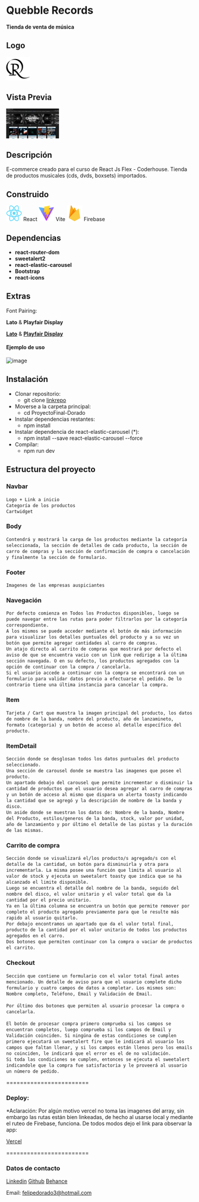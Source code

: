 # Quebble Records

**Tienda de venta de música**


## Logo

![image](./src/assets/quibblerecords-negro.svg)


## Vista Previa
[![Quebble-Records (Ecommerce - Coder REACTJS)](./src/assets/thumb.png)](https://vimeo.com/904311769?share=copy)


## Descripción
E-commerce creado para el curso de React Js Flex - Coderhouse.
Tienda de productos musicales (cds, dvds, boxsets) importados.

## Construido
<img src="./src/assets/React-icon.svg.png" width="42" height="42"> React
<img src="./src/assets/Vitejs-logo.svg" width="42" height="42"> Vite
<img src="./src/assets/firebase.svg" width="42" height="42"> Firebase

## Dependencias
* **react-router-dom**
* **sweetalert2**
* **react-elastic-carousel**
* **Bootstrap**
* **react-icons**



## Extras
Font Pairing:

**Lato** & **Playfair Display**

[**Lato**](https://fonts.google.com/specimen/Lato) & [**Playfair Display**](https://fonts.google.com/specimen/Playfair+Display)

#### Ejemplo de uso
![image](https://www.fontpairings.com/wp-content/uploads/2022/08/Playfair-Display-Lato-Font-Pairing-1024x1024.png)



## Instalación

 * Clonar repositorio:
    * git clone [linkrepo](https://github.com/felesss333/ProyectoFinal-Dorado.git)
 * Moverse a la carpeta principal:
    * cd ProyectoFinal-Dorado
* Instalar dependencias restantes:
    * npm install
* Instalar dependencia de react-elastic-carousel (*):
    * npm install --save react-elastic-carousel --force
* Compilar:
    * npm run dev

## Estructura del proyecto

### Navbar
    Logo + Link a inicio
    Categoría de los productos
    Cartwidget

### Body
    Contendrá y mostrará la carga de los productos mediante la categoría seleccionada, la sección de detalles de cada producto, la sección de carro de compras y la sección de confirmación de compra o cancelación y finalmente la sección de formulario.

### Footer
    Imagenes de las empresas auspiciantes

### Navegación
    Por defecto comienza en Todos los Productos disponibles, luego se puede navegar entre las rutas para poder filtrarlos por la categoría correspondiente.
    A los mismos se puede acceder mediante el botón de más información para visualizar los detalles puntuales del producto y a su vez un botón que permite agregar cantidades al carro de compras.
    Un atajo directo al carrito de compras que mostrará por defecto el aviso de que se encuentra vacio con un link que redirige a la última sección navegada. O en su defecto, los productos agregados con la opción de continuar con la compra / cancelarla.
    Si el usuario accede a continuar con la compra se encontrará con un formulario para validar datos previo a efectuarse el pedido. De lo contrario tiene una última instancia para cancelar la compra.


### Item
    Tarjeta / Cart que muestra la imagen principal del producto, los datos de nombre de la banda, nombre del producto, año de lanzamineto, formato (categoria) y un botón de acceso al detalle específico del producto. 

### ItemDetail
    Sección donde se desglosan todos los datos puntuales del producto seleccionado.
    Una sección de carousel donde se muestra las imagenes que posee el producto.
    Un apartado debajo del carousel que permite incrementar o disminuir la cantidad de productos que el usuario desea agregar al carro de compras y un botón de acceso al mismo que dispara un alerta toasty indicando la cantidad que se agregó y la descripción de nombre de la banda y disco.
    Un aside donde se muestran los datos de: Nombre de la banda, Nombre del Producto, estilos/generos de la banda, stock, valor por unidad, año de lanzamiento y por último el detalle de las pistas y la duración de las mismas.

### Carrito de compra
    Sección donde se visualizará el/los producto/s agregado/s con el detalle de la cantidad, un botón para disminuirla y otra para incrementarla. La misma posee una función que limita al usuario al valor de stock y ejecuta un sweetalert toasty que indica que se ha alcanzado el limite disponible.
    Luego se encuentra el detalle del nombre de la banda, seguido del nombre del disco, el valor unitario y el valor total que da la cantidad por el precio unitario. 
    Ya en la última columna se encuentra un botón que permite remover por completo el producto agregado previamente para que le resulte más rapido al usuario quitarlo.
    Por debajo encontramos un apartado que da el valor total final, producto de la cantidad por el valor unitario de todos los productos agregados en el carro.
    Dos botones que permiten continuar con la compra o vaciar de productos el carrito.

### Checkout
    Sección que contiene un formulario con el valor total final antes mencionado. Un detalle de aviso para que el usuario complete dicho formulario y cuatro campos de datos a completar. Los mismos son: Nombre completo, Teléfono, Email y Validación de Email.

    Por último dos botones que permiten al usuario procesar la compra o cancelarla.

    El botón de procesar compra primero comprueba si los campos se encuentran completos, luego comprueba si los campos de Email y Validación coinciden. Si ningúna de estas condiciones se cumplen primero ejecutará un sweetalert fire que le indicará al usuario los campos que faltan llenar, y si los campos están llenos pero los emails no coinciden, le indicará que el error es el de no validación. 
    Si toda las condiciones se cumplen, entonces se ejecuta el sweetalert indicandole que la compra fue satisfactoria y le proveerá al usuario un número de pedido.


========================

### Deploy:
*Aclaración: Por algún motivo vercel no toma las imagenes del array, sin embargo las rutas están bien linkeadas, de hecho al usarse local y mediante el ruteo de Firebase, funciona.
De todos modos dejo el link para observar la app:

[Vercel](https://proyecto-final-dorado.vercel.app/)

========================

### Datos de contacto

[Linkedin](https://www.linkedin.com/in/felipe-dorado-29315232/)
[Github](https://github.com/felesss333/)
[Behance](https://www.behance.net/Felipedorado)

Email: felipedorado3@hotmail.com
